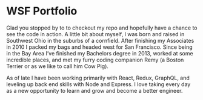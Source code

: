 # WSF Portfolio

Glad you stopped by to to checkout my repo and hopefully have a chance to see the code in action. A little bit about myself, I was born and raised in Southwest Ohio in the suburbs of a cornfield. After finishing my Associates in 2010 I packed my bags and headed west for San Francisco. Since being in the Bay Area I’ve finished my Bachelors degree in 2013, worked at some incredible places, and met my furry coding companion Remy (a Boston Terrier or as we like to call him Cow Pig).

As of late I have been working primarily with React, Redux, GraphQL, and leveling up back end skills with Node and Express. I love taking every day as a new opportunity to learn and grow and become a better engineer.
